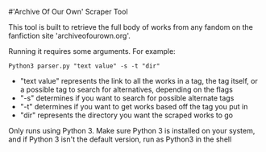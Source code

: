 #'Archive Of Our Own' Scraper Tool

This tool is built to retrieve the full body of works from any fandom on the fanfiction site 'archiveofourown.org'.

Running it requires some arguments. For example:

`Python3 parser.py "text value" -s -t "dir"`

* "text value" represents the link to all the works in a tag, the tag itself, or a possible tag to search for alternatives, depending on the flags
* "-s" determines if you want to search for possible alternate tags
* "-t" determines if you want to get works based off the tag you put in
* "dir" represents the directory you want the scraped works to go

Only runs using Python 3. Make sure Python 3 is installed on your system, and if Python 3 isn't the default version, run as Python3 in the shell
